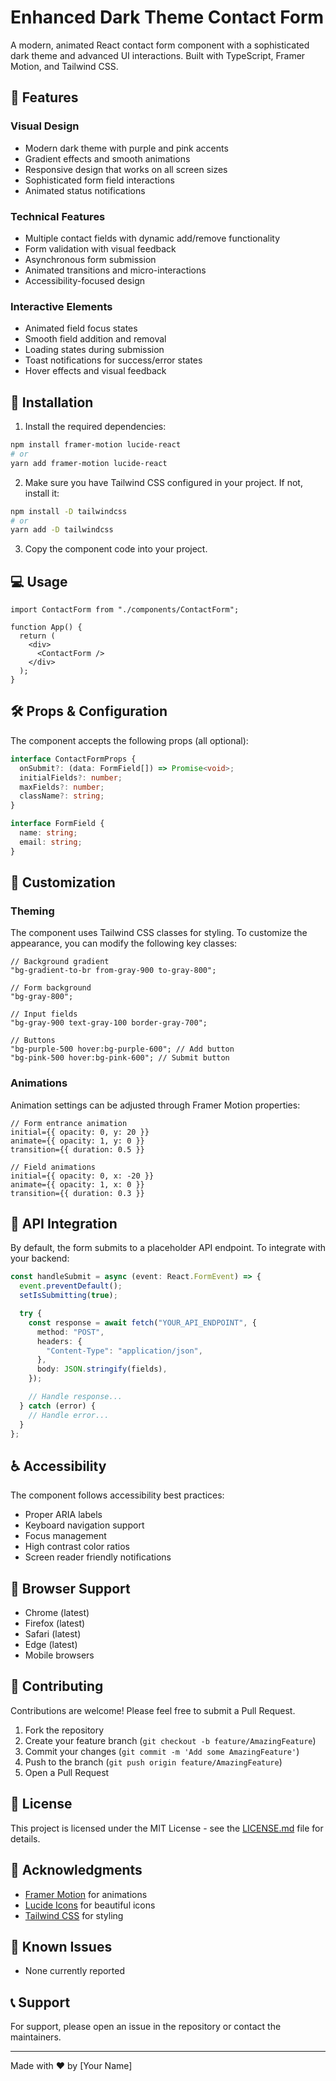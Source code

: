 # Enhanced Dark Theme Contact Form

A modern, animated React contact form component with a sophisticated dark theme and advanced UI interactions. Built with TypeScript, Framer Motion, and Tailwind CSS.

## 🌟 Features

### Visual Design

- Modern dark theme with purple and pink accents
- Gradient effects and smooth animations
- Responsive design that works on all screen sizes
- Sophisticated form field interactions
- Animated status notifications

### Technical Features

- Multiple contact fields with dynamic add/remove functionality
- Form validation with visual feedback
- Asynchronous form submission
- Animated transitions and micro-interactions
- Accessibility-focused design

### Interactive Elements

- Animated field focus states
- Smooth field addition and removal
- Loading states during submission
- Toast notifications for success/error states
- Hover effects and visual feedback

## 🚀 Installation

1. Install the required dependencies:

```bash
npm install framer-motion lucide-react
# or
yarn add framer-motion lucide-react
```

2. Make sure you have Tailwind CSS configured in your project. If not, install it:

```bash
npm install -D tailwindcss
# or
yarn add -D tailwindcss
```

3. Copy the component code into your project.

## 💻 Usage

```tsx
import ContactForm from "./components/ContactForm";

function App() {
  return (
    <div>
      <ContactForm />
    </div>
  );
}
```

## 🛠️ Props & Configuration

The component accepts the following props (all optional):

```typescript
interface ContactFormProps {
  onSubmit?: (data: FormField[]) => Promise<void>;
  initialFields?: number;
  maxFields?: number;
  className?: string;
}

interface FormField {
  name: string;
  email: string;
}
```

## 🎨 Customization

### Theming

The component uses Tailwind CSS classes for styling. To customize the appearance, you can modify the following key classes:

```tsx
// Background gradient
"bg-gradient-to-br from-gray-900 to-gray-800";

// Form background
"bg-gray-800";

// Input fields
"bg-gray-900 text-gray-100 border-gray-700";

// Buttons
"bg-purple-500 hover:bg-purple-600"; // Add button
"bg-pink-500 hover:bg-pink-600"; // Submit button
```

### Animations

Animation settings can be adjusted through Framer Motion properties:

```tsx
// Form entrance animation
initial={{ opacity: 0, y: 20 }}
animate={{ opacity: 1, y: 0 }}
transition={{ duration: 0.5 }}

// Field animations
initial={{ opacity: 0, x: -20 }}
animate={{ opacity: 1, x: 0 }}
transition={{ duration: 0.3 }}
```

## 🔧 API Integration

By default, the form submits to a placeholder API endpoint. To integrate with your backend:

```typescript
const handleSubmit = async (event: React.FormEvent) => {
  event.preventDefault();
  setIsSubmitting(true);

  try {
    const response = await fetch("YOUR_API_ENDPOINT", {
      method: "POST",
      headers: {
        "Content-Type": "application/json",
      },
      body: JSON.stringify(fields),
    });

    // Handle response...
  } catch (error) {
    // Handle error...
  }
};
```

## ♿ Accessibility

The component follows accessibility best practices:

- Proper ARIA labels
- Keyboard navigation support
- Focus management
- High contrast color ratios
- Screen reader friendly notifications

## 📱 Browser Support

- Chrome (latest)
- Firefox (latest)
- Safari (latest)
- Edge (latest)
- Mobile browsers

## 🤝 Contributing

Contributions are welcome! Please feel free to submit a Pull Request.

1. Fork the repository
2. Create your feature branch (`git checkout -b feature/AmazingFeature`)
3. Commit your changes (`git commit -m 'Add some AmazingFeature'`)
4. Push to the branch (`git push origin feature/AmazingFeature`)
5. Open a Pull Request

## 📄 License

This project is licensed under the MIT License - see the [LICENSE.md](LICENSE.md) file for details.

## 🙏 Acknowledgments

- [Framer Motion](https://www.framer.com/motion/) for animations
- [Lucide Icons](https://lucide.dev/) for beautiful icons
- [Tailwind CSS](https://tailwindcss.com/) for styling

## 🐛 Known Issues

- None currently reported

## 📞 Support

For support, please open an issue in the repository or contact the maintainers.

---

Made with ❤️ by [Your Name]
